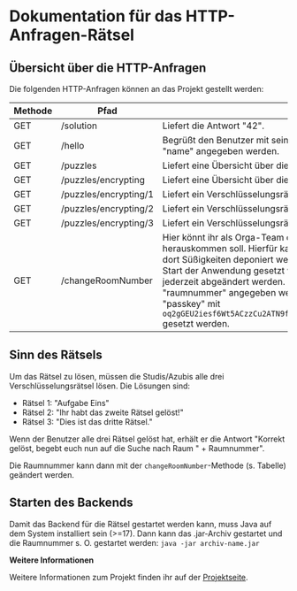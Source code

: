 # Dokumentation für das HTTP-Anfragen-Rätsel

## Übersicht über die HTTP-Anfragen

Die folgenden HTTP-Anfragen können an das Projekt gestellt werden:

| Methode | Pfad | Beschreibung                                                                                                                                                                                                                                                                                                                                                                                                                                                                                                         |
|---|---|----------------------------------------------------------------------------------------------------------------------------------------------------------------------------------------------------------------------------------------------------------------------------------------------------------------------------------------------------------------------------------------------------------------------------------------------------------------------------------------------------------------------|
| GET | /solution | Liefert die Antwort "42".                                                                                                                                                                                                                                                                                                                                                                                                                                                                                            |
| GET | /hello | Begrüßt den Benutzer mit seinem Namen. Der Name kann als Parameter "name" angegeben werden.                                                                                                                                                                                                                                                                                                                                                                                                                          |
| GET | /puzzles | Liefert eine Übersicht über die verfügbaren Rätsel.                                                                                                                                                                                                                                                                                                                                                                                                                                                                  |
| GET | /puzzles/encrypting | Liefert eine Übersicht über die verfügbaren Verschlüsselungsrätsel.                                                                                                                                                                                                                                                                                                                                                                                                                                                  |
| GET | /puzzles/encrypting/1 | Liefert ein Verschlüsselungsrätsel mit einer Caesarverschiebung von 3.                                                                                                                                                                                                                                                                                                                                                                                                                                               |
| GET | /puzzles/encrypting/2 | Liefert ein Verschlüsselungsrätsel mit einer Caesarverschiebung von -4.                                                                                                                                                                                                                                                                                                                                                                                                                                              |
| GET | /puzzles/encrypting/3 | Liefert ein Verschlüsselungsrätsel mit einer Caesarverschiebung von 16.                                                                                                                                                                                                                                                                                                                                                                                                                                              |
| GET | /changeRoomNumber | Hier könnt ihr als Orga-Team die Raumnummer ändern, die als Lösung herauskommen soll. Hierfür kann z.B. ein Besprechungsraum gebucht und dort Süßigkeiten deponiert werden. Die Raumnummer muss bei jedem Start der Anwendung gesetzt werden und kann im laufenden Betrieb jederzeit abgeändert werden. Dafür muss die Raumnummer als Parameter "raumnummer" angegeben werden. Das Passwort muss als Parameter "passkey" mit `oq2gGEU2iesf6Wt5ACzzCu2ATN9fBmMbrGvQtn2oMy8dZLg8ag7xgzmw7LERrwvwShKRD` gesetzt werden. |

## Sinn des Rätsels

Um das Rätsel zu lösen, müssen die Studis/Azubis alle drei Verschlüsselungsrätsel lösen. Die Lösungen sind:

* Rätsel 1: "Aufgabe Eins"
* Rätsel 2: "Ihr habt das zweite Rätsel gelöst!"
* Rätsel 3: "Dies ist das dritte Rätsel."

Wenn der Benutzer alle drei Rätsel gelöst hat, erhält er die Antwort "Korrekt gelöst, begebt euch nun auf die Suche nach Raum " + Raumnummer".

Die Raumnummer kann dann mit der `changeRoomNumber`-Methode (s. Tabelle) geändert werden.

## Starten des Backends

Damit das Backend für die Rätsel gestartet werden kann, muss Java auf dem System installiert sein (>=17). Dann kann das .jar-Archiv gestartet und die Raumnummer s. O. gestartet werden: `java -jar archiv-name.jar`

**Weitere Informationen**

Weitere Informationen zum Projekt finden ihr auf der [Projektseite](https://github.com/tech-n1c/techlab-backend-reloaded).
